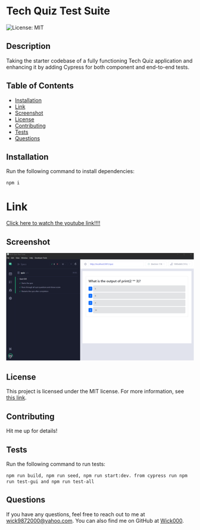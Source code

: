 # Tech Quiz Test Suite

![License: MIT](https://img.shields.io/badge/License-MIT-green)

## Description

Taking the starter codebase of a fully functioning Tech Quiz application and enhancing it by adding Cypress for both component and end-to-end tests. 

## Table of Contents

- [Installation](#installation)
- [Link](#link)
- [Screenshot](#screenshot)
- [License](#license)
- [Contributing](#contributing)
- [Tests](#tests)
- [Questions](#questions)

## Installation

Run the following command to install dependencies:

```
npm i
```

# Link

[Click here to watch the youtube link!!!!](https://youtu.be/kJZg48_Hxos)

## Screenshot


![Cypress](image.png)

## License

This project is licensed under the MIT license. For more information, see [this link](https://opensource.org/licenses/MIT).

## Contributing

Hit me up for details!

## Tests

Run the following command to run tests:

```
npm run build, npm run seed, npm run start:dev. from cypress run npm run test-gui and npm run test-all
```

## Questions

If you have any questions, feel free to reach out to me at [wick9872000@yahoo.com](mailto:wick9872000@yahoo.com). You can also find me on GitHub at [Wick000](https://github.com/Wick000).
